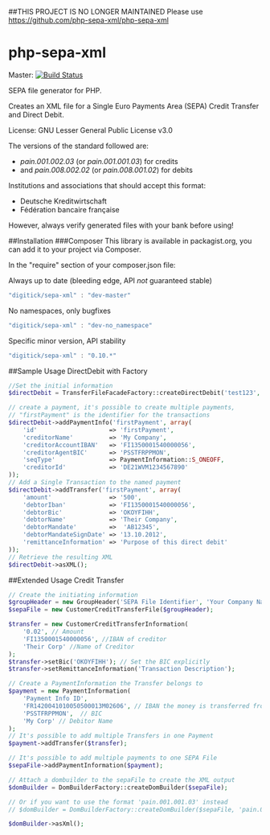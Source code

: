 ##THIS PROJECT IS NO LONGER MAINTAINED
Please use https://github.com/php-sepa-xml/php-sepa-xml

php-sepa-xml
============

Master: [![Build Status](https://api.travis-ci.org/monofone/php-sepa-xml.png?branch=master)](http://travis-ci.org/monofone/php-sepa-xml)

SEPA file generator for PHP.

Creates an XML file for a Single Euro Payments Area (SEPA) Credit Transfer and Direct Debit.

License: GNU Lesser General Public License v3.0


The versions of the standard followed are:
* _pain.001.002.03_ (or _pain.001.001.03_) for credits
* and _pain.008.002.02_ (or _pain.008.001.02_) for debits

Institutions and associations that should accept this format:
* Deutsche Kreditwirtschaft
* Fédération bancaire française

However, always verify generated files with your bank before using!


##Installation
###Composer
This library is available in packagist.org, you can add it to your project
via Composer.

In the "require" section of your composer.json file:

Always up to date (bleeding edge, API *not* guaranteed stable)
```javascript
"digitick/sepa-xml" : "dev-master"
```

No namespaces, only bugfixes
```javascript
"digitick/sepa-xml" : "dev-no_namespace"
```

Specific minor version, API stability
```javascript
"digitick/sepa-xml" : "0.10.*"
```

##Sample Usage DirectDebit with Factory
```php
//Set the initial information
$directDebit = TransferFileFacadeFactory::createDirectDebit('test123', 'Me');

// create a payment, it's possible to create multiple payments,
// "firstPayment" is the identifier for the transactions
$directDebit->addPaymentInfo('firstPayment', array(
	'id' 					=> 'firstPayment',
	'creditorName' 			=> 'My Company',
	'creditorAccountIBAN'	=> 'FI1350001540000056',
	'creditorAgentBIC' 		=> 'PSSTFRPPMON',
	'seqType'				=> PaymentInformation::S_ONEOFF,
	'creditorId'			=> 'DE21WVM1234567890'
));
// Add a Single Transaction to the named payment
$directDebit->addTransfer('firstPayment', array(
	'amount'				=> '500',
	'debtorIban'			=> 'FI1350001540000056',
	'debtorBic'				=> 'OKOYFIHH',
	'debtorName'			=> 'Their Company',
	'debtorMandate'			=>  'AB12345',
	'debtorMandateSignDate'	=> '13.10.2012',
	'remittanceInformation'	=> 'Purpose of this direct debit'
));
// Retrieve the resulting XML
$directDebit->asXML();
```

##Extended Usage Credit Transfer
```php
// Create the initiating information
$groupHeader = new GroupHeader('SEPA File Identifier', 'Your Company Name');
$sepaFile = new CustomerCreditTransferFile($groupHeader);

$transfer = new CustomerCreditTransferInformation(
    '0.02', // Amount
    'FI1350001540000056', //IBAN of creditor
    'Their Corp' //Name of Creditor
);
$transfer->setBic('OKOYFIHH'); // Set the BIC explicitly
$transfer->setRemittanceInformation('Transaction Description');

// Create a PaymentInformation the Transfer belongs to
$payment = new PaymentInformation(
    'Payment Info ID',
    'FR1420041010050500013M02606', // IBAN the money is transferred from
    'PSSTFRPPMON',  // BIC
    'My Corp' // Debitor Name
);
// It's possible to add multiple Transfers in one Payment
$payment->addTransfer($transfer);

// It's possible to add multiple payments to one SEPA File
$sepaFile->addPaymentInformation($payment);

// Attach a dombuilder to the sepaFile to create the XML output
$domBuilder = DomBuilderFactory::createDomBuilder($sepaFile);

// Or if you want to use the format 'pain.001.001.03' instead
// $domBuilder = DomBuilderFactory::createDomBuilder($sepaFile, 'pain.001.001.03');

$domBuilder->asXml();
```
